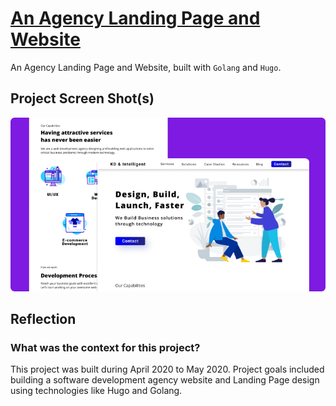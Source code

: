 # [An Agency Landing Page and Website](https://kdintelligent.netlify.app/)

An Agency Landing Page and Website, built with `Golang` and `Hugo`.

## Project Screen Shot(s)

![Home Page](https://raw.githubusercontent.com/iKausik/ikausik.github.io/master/src/assets/projects/project-c.png)

## Reflection

### What was the context for this project?

This project was built during April 2020 to May 2020. Project goals included building a software development agency website and Landing Page design using technologies like Hugo and Golang.

